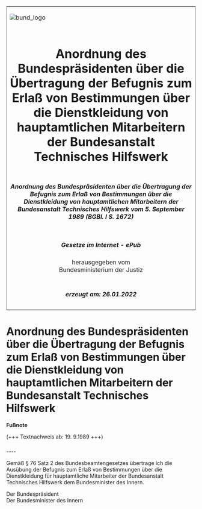 <span id="DECKBLATT.html"></span>

<table border="0" frame="border" width="100%">

<tr valign="top">

<td align="left">

![bund\_logo](BfJ_2021_Web_de_de.gif)

</td>

<td align="right">

 

</td>

</tr>

<tr align="center" valign="middle">

<td colspan="2">

# Anordnung des Bundespräsidenten über die Übertragung der Befugnis zum Erlaß von Bestimmungen über die Dienstkleidung von hauptamtlichen Mitarbeitern der Bundesanstalt Technisches Hilfswerk

</td>

</tr>

<tr align="center" valign="middle">

<td colspan="2">

##### Anordnung des Bundespräsidenten über die Übertragung der Befugnis zum Erlaß von Bestimmungen über die Dienstkleidung von hauptamtlichen Mitarbeitern der Bundesanstalt Technisches Hilfswerk vom 5. September 1989 (BGBl. I S. 1672)

</td>

</tr>

<tr align="center" valign="middle">

<td colspan="2">

  
  

##### Gesetze im Internet - ePub  
  
herausgegeben vom  
Bundesministerium der Justiz

</td>

</tr>

<tr align="center" valign="bottom">

<td colspan="2">

  
  

##### erzeugt am: 26.01.2022

</td>

</tr>

</table>

<span id="BJNR016720989.html"></span>

# Anordnung des Bundespräsidenten über die Übertragung der Befugnis zum Erlaß von Bestimmungen über die Dienstkleidung von hauptamtlichen Mitarbeitern der Bundesanstalt Technisches Hilfswerk

<div>

  
**Fußnote**

<div class="jnhtml">

<div>

<div class="jurAbsatz">

(+++ Textnachweis ab: 19. 9.1989 +++)

</div>

</div>

</div>

</div>

<span id="BJNR016720989BJNE000100308.html"></span>

###   
\----

<div>

<div class="jnhtml">

<div>

<div class="jurAbsatz">

Gemäß § 76 Satz 2 des Bundesbeamtengesetzes übertrage ich die Ausübung
der Befugnis zum Erlaß von Bestimmungen über die Dienstkleidung für
hauptamtliche Mitarbeiter der Bundesanstalt Technisches Hilfswerk dem
Bundesminister des Innern.  
  
<span class="SP">Der Bundespräsident</span>  
<span class="SP">Der Bundesminister des Innern</span>

</div>

</div>

</div>

</div>
